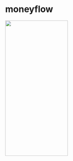 # moneyflow

<img src="https://user-images.githubusercontent.com/67958010/176995759-97da21fc-b144-447a-9336-403e09d0d3c6.jpeg" width="200" height="432"/>
